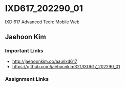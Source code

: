 # IXD617_202290_01
IXD 617 Advanced Tech: Mobile Web

## Jaehoon Kim

### Important Links
- http://jaehoonkim.co/aau/ixd617
- https://github.com/jaehoonkim321/IXD617_202290_01

### Assignment Links

